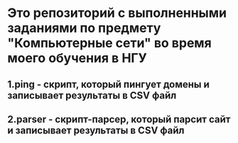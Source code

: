 # Это репозиторий с выполненными заданиями по предмету "Компьютерные сети" во время моего обучения в НГУ

## 1.ping - скрипт, который пингует домены и записывает результаты в CSV файл
## 2.parser - скрипт-парсер, который парсит сайт и записывает результаты в CSV файл 
